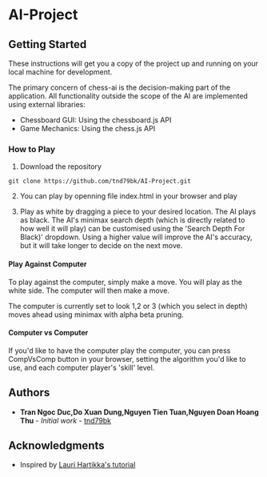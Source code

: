 # AI-Project
## Getting Started

These instructions will get you a copy of the project up and running on your local machine for development. 

The primary concern of chess-ai is the decision-making part of the application. All functionality outside the scope of the AI are implemented using external libraries:
- Chessboard GUI: Using the chessboard.js API
- Game Mechanics: Using the chess.js API
### How to Play
1. Download the repository
```
git clone https://github.com/tnd79bk/AI-Project.git
```
2. You can play by openning file index.html in your browser and play

3. Play as white by dragging a piece to your desired location. The AI plays as black. The AI's minimax search depth (which is directly related to how well it will play) can be customised using the 'Search Depth For Black)' dropdown. Using a higher value will improve the AI's accuracy, but it will take longer to decide on the next move.

#### Play Against Computer

To play against the computer, simply make a move. You will play as the white side. The computer will then make a move.

The computer is currently set to look 1,2 or 3 (which you select in depth) moves ahead using minimax with alpha beta pruning.

#### Computer vs Computer

If you'd like to have the computer play the computer, you can press CompVsComp button in your browser, setting the algorithm you'd like to use, and each computer player's 'skill' level.

## Authors

* **Tran Ngoc Duc,Do Xuan Dung,Nguyen Tien Tuan,Nguyen Doan Hoang Thu** - *Initial work* - [tnd79bk](https://github.com/tnd79bk)

## Acknowledgments

* Inspired by [Lauri Hartikka's tutorial](https://medium.freecodecamp.org/simple-chess-ai-step-by-step-1d55a9266977)
